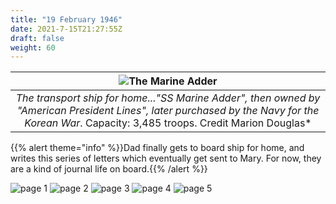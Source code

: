 ```yaml
---
title: "19 February 1946"
date: 2021-7-15T21:27:55Z
draft: false
weight: 60
---
```


| ![The Marine Adder](Adder.png?height=500px)|
|:---:|
|*The transport ship for home..."SS Marine Adder", then owned by "American President Lines", later purchased by the Navy for the Korean War*.  Capacity: 3,485 troops.  Credit Marion Douglas*|


{{% alert theme="info" %}}Dad finally gets to board ship for home, and writes this series of letters which eventually get sent to Mary.  For now, they are a kind of journal life on board.{{% /alert %}}

![page 1](img157.jpg)
![page 2](img158.jpg)
![page 3](img159.jpg)
![page 4](img160.jpg)
![page 5](img161.jpg)


